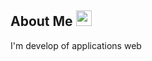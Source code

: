 ## About Me  <img width='25em' src='https://user-images.githubusercontent.com/62184928/179299314-6e19e6e1-a9de-424c-ae30-5a01f556b064.png' />

I'm develop of applications web 



<!---
CriistiianDM/CriistiianDM is a ✨ special ✨ repository because its `README.md` (this file) appears on your GitHub profile.
You can click the Preview link to take a look at your changes.
--->
